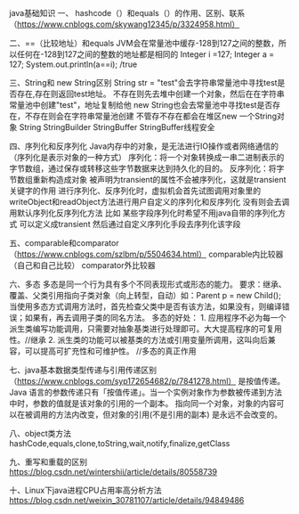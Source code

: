java基础知识
  一、 hashcode（）和equals（）的作用、区别、联系（https://www.cnblogs.com/skywang12345/p/3324958.html）
  
  二、==（比较地址）和equals
  JVM会在常量池中缓存-128到127之间的整数，所以任何在-128到127之间的整数的地址都是相同的 
  Integer i =127;
  Integer a = 127;
  System.out.println(a==i); /true
  
  三、String和 new String区别
  String str = "test"会去字符串常量池中寻找test是否存在,存在则返回test地址。
  不存在则先去堆中创建一个对象，然后在在字符串常量池中创建"test"，地址复制给他
  new String也会去常量池中寻找test是否存在，不存在则会在字符串常量池创建
  不管存不存在都会在堆区new 一个String对象
  String StringBuilder StringBuffer
  StringBuffer线程安全
  
  四、序列化和反序列化
  Java内存中的对象，是无法进行IO操作或者网络通信的（序列化是表示对象的一种方式）
  序列化：将一个对象转换成一串二进制表示的字节数组，通过保存或转移这些字节数据来达到持久化的目的。
  反序列化：将字节数组重新构造成对象
  被声明为transient的属性不会被序列化，这就是transient关键字的作用
  进行序列化、反序列化时，虚拟机会首先试图调用对象里的writeObject和readObject方法进行用户自定义的序列化和反序列化
  没有则会去调用默认序列化反序列化方法
  比如 某些字段序列化时希望不用java自带的序列化方式 可以定义成transient 然后通过自定义序列化手段去序列化该字段
  
  五、comparable和comparator（https://www.cnblogs.com/szlbm/p/5504634.html）
  comparable内比较器（自己和自己比较）
  comparator外比较器
  
  六、多态
  多态是同一个行为具有多个不同表现形式或形态的能力。
  要求：继承、覆盖、父类引用指向子类对象（向上转型，自动）如：Parent p = new Child();
  当使用多态方式调用方法时，首先检查父类中是否有该方法，如果没有，则编译错误；如果有，再去调用子类的同名方法。
  多态的好处： 1. 应用程序不必为每一个派生类编写功能调用，只需要对抽象基类进行处理即可。大大提高程序的可复用性。//继承 
  2. 派生类的功能可以被基类的方法或引用变量所调用，这叫向后兼容，可以提高可扩充性和可维护性。 //多态的真正作用
  
  七、java基本数据类型传递与引用传递区别（https://www.cnblogs.com/syp172654682/p/7841278.html）
  是按值传递。Java 语言的参数传递只有「按值传递」。当一个实例对象作为参数被传递到方法中时，参数的值就是该对象的引用的一个副本。
  指向同一个对象，对象的内容可以在被调用的方法内改变，但对象的引用(不是引用的副本) 是永远不会改变的。
  
  八、object类方法
  hashCode,equals,clone,toString,wait,notify,finalize,getClass
  
  九、重写和重载的区别
  https://blog.csdn.net/wintershii/article/details/80558739
  
  十、Linux下java进程CPU占用率高分析方法
  https://blog.csdn.net/weixin_30781107/article/details/94849486
  